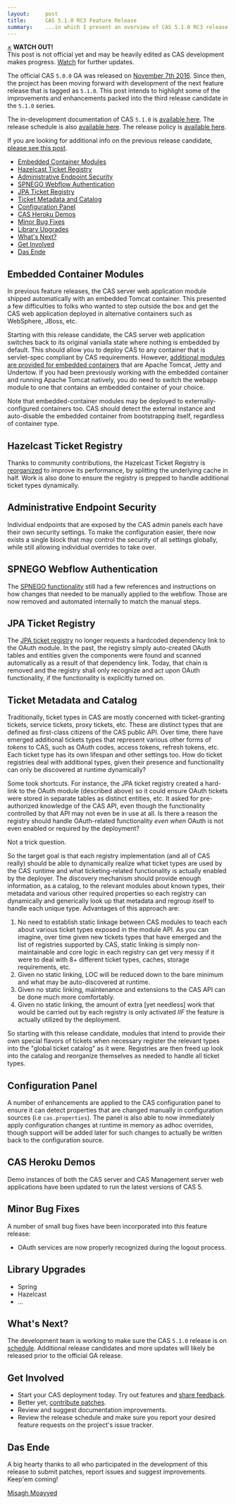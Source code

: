 ```yaml
---
layout:     post
title:      CAS 5.1.0 RC3 Feature Release
summary:    ...in which I present an overview of CAS 5.1.0 RC3 release.
---
```


<div class="alert alert-danger">
  <a href="#" class="close" data-dismiss="alert" aria-label="close">&times;</a>
  <strong>WATCH OUT!</strong><br/>This post is not official yet and may be heavily edited as CAS development makes progress. <a href="https://apereo.github.io/feed.xml">Watch</a> for further updates.
</div>

The official CAS `5.0.0` GA was released on [November 7th 2016](https://github.com/apereo/cas/releases/tag/v5.0.0). Since then,
the project has been moving forward with development of the next feature release
that is tagged as `5.1.0`. This post intends to highlight some of the improvements
and enhancements packed into the third release candidate in the `5.1.0` series.

The in-development documentation of CAS `5.1.0` is [available here](https://apereo.github.io/cas/development/).
The release schedule is also [available here](https://github.com/apereo/cas/milestones). The release policy
is [available here](https://apereo.github.io/cas/developer/Release-Policy.html).

If you are looking for additional info on the previous release candidate, [please see this post](https://apereo.github.io/2017/02/24/rc2-release/).

<!-- TOC -->

- [Embedded Container Modules](#embedded-container-modules)
- [Hazelcast Ticket Registry](#hazelcast-ticket-registry)
- [Administrative Endpoint Security](#administrative-endpoint-security)
- [SPNEGO Webflow Authentication](#spnego-webflow-authentication)
- [JPA Ticket Registry](#jpa-ticket-registry)
- [Ticket Metadata and Catalog](#ticket-metadata-and-catalog)
- [Configuration Panel](#configuration-panel)
- [CAS Heroku Demos](#cas-heroku-demos)
- [Minor Bug Fixes](#minor-bug-fixes)
- [Library Upgrades](#library-upgrades)
- [What's Next?](#whats-next)
- [Get Involved](#get-involved)
- [Das Ende](#das-ende)

<!-- /TOC -->

## Embedded Container Modules

In previous feature releases, the CAS server web application module shipped automatically with an embedded Tomcat container.
This presented a few difficulties to folks who wanted to step outside the box and get the CAS web application deployed in alternative
containers such as WebSphere, JBoss, etc.

Starting with this release candidate, the CAS server web application switches back to its original vanialla state where nothing is embedded by default. This should allow you to deploy CAS to any container that is servlet-spec compliant by CAS requirements. However, [additional modules are provided for embedded containers](https://apereo.github.io/cas/development/installation/Configuring-Servlet-Container.html) that are Apache Tomcat, Jetty and Undertow. If you had been previously working with the embedded container and running Apache Tomcat natively, you do need to switch the webapp module to one that contains an embedded container of your choice.

Note that embedded-container modules may be deployed to externally-configured containers too. CAS should detect the external instance and auto-disable the embedded container from bootstrapping itself, regardless of container type.

## Hazelcast Ticket Registry

Thanks to community contributions, the Hazelcast Ticket Registry is [reorganized](https://github.com/apereo/cas/pull/2361) to improve its performance, by splitting the underlying cache in half. Work is also done to ensure the registry is prepped to handle additional ticket types dynamically.

## Administrative Endpoint Security

Individual endpoints that are exposed by the CAS admin panels each have their own security settings. To make the configuration easier, there now exists a single block that may control the security of all settings globally, while still allowing individual overrides to take over.


## SPNEGO Webflow Authentication

The [SPNEGO functionality](https://apereo.github.io/cas/development/installation/SPNEGO-Authentication.html) still had a few references and instructions on how changes that needed to be manually applied to the webflow. Those are now removed and automated internally to match the manual steps.

## JPA Ticket Registry

The [JPA ticket registry](https://apereo.github.io/cas/development/installation/JPA-Ticket-Registry.html) no longer requests a hardcoded dependency link to the OAuth module. In the past, the registry simply auto-created OAuth tables and entities given the components were found and scanned automatically as a result of that dependency link. Today, that chain is removed and the registry shall only recognize and act upon OAuth functionality, if the functionality is explicitly turned on.

## Ticket Metadata and Catalog

Traditionally, ticket types in CAS are mostly concerned with ticket-granting tickets, service tickets, proxy tickets, etc. These are distinct types that are defined as first-class citizens of the CAS public API. Over time, there have emerged additional tickets types that represent various other forms of *tokens* to CAS, such as OAuth codes, access tokens, refresh tokens, etc. Each ticket type has its own lifespan and other settings too. How do ticket registries deal with additional types, given their presence and functionality can only be discovered at runtime dynamically?

Some took shortcuts. For instance, the JPA ticket registry created a hard-link to the OAuth module (described above) so it could ensure OAuth tickets were stored in separate tables as distinct entities, etc. It asked for pre-authorized knowledge of the CAS API, even though the functionality controlled by that API may not even be in use at all. Is there a reason the registry should handle OAuth-related functionality *even when* OAuth is not even enabled or required by the deployment?

Not a trick question.

So the target goal is that each registry implementation (and all of CAS really) should be able to dynamically realize what ticket types are used by the CAS runtime and what ticketing-related functionality is actually enabled by the deployer. The discovery mechanism should provide enough information, as a catalog, to the relevant modules about known types, their metadata and various other required properties so each registry can dynamically and generically look up that metadata and regroup itself to handle each unique type. Advantages of this approach are:

1. No need to establish static linkage between CAS modules to teach each about various ticket types exposed in the module API. As you can imagine, over time given new tickets types that have emerged and the list of registries supported by CAS, static linking is simply non-maintainable and core logic in each registry can get very messy if it were to deal with 8+ different ticket types, caches, storage requirements, etc.
2. Given no static linking, LOC will be reduced down to the bare minimum and what may be auto-discovered at runtime.
3. Given no static linking, maintenance and extensions to the CAS API can be done much more comfortably.
4. Given no static linking, the amount of extra [yet needless] work that would be carried out by each registry is only activated *IIF* the feature is actually utilized by the deployment.

So starting with this release candidate, modules that intend to provide their own special flavors of tickets when necessary register the relevant types into the "global ticket catalog" as it were. Registries are then freed up look into the catalog and reorganize themselves as needed to handle all ticket types.

## Configuration Panel

A number of enhancements are applied to the CAS configuration panel to ensure it can detect properties that are changed manually
in configuration sources (i.e `cas.properties`). The panel is also able to now immediately apply configuration changes at runtime in memory as adhoc overrides, though support will be added later for such changes to actually be written back to the configuration source.

## CAS Heroku Demos

Demo instances of both the CAS server and CAS Management server web applications have been updated to run the latest versions of CAS 5.

## Minor Bug Fixes

A number of small bug fixes have been incorporated into this feature release:

- OAuth services are now properly recognized during the logout process.

## Library Upgrades

- Spring
- Hazelcast
- ...

## What's Next?

The development team is working to make sure the CAS `5.1.0` release is
on [schedule](https://github.com/apereo/cas/milestones). Additional release candidates
and more updates will likely be released prior to the official GA release.

## Get Involved

- Start your CAS deployment today. Try out features and [share feedback](https://apereo.github.io/cas/Mailing-Lists.html).
- Better yet, [contribute patches](https://apereo.github.io/cas/developer/Contributor-Guidelines.html).
- Review and suggest documentation improvements.
- Review the release schedule and make sure you report your desired feature requests on the project's issue tracker.

## Das Ende

A big hearty thanks to all who participated in the development of this release to submit patches, report issues and suggest improvements. Keep'em coming!

[Misagh Moayyed](https://twitter.com/misagh84)
